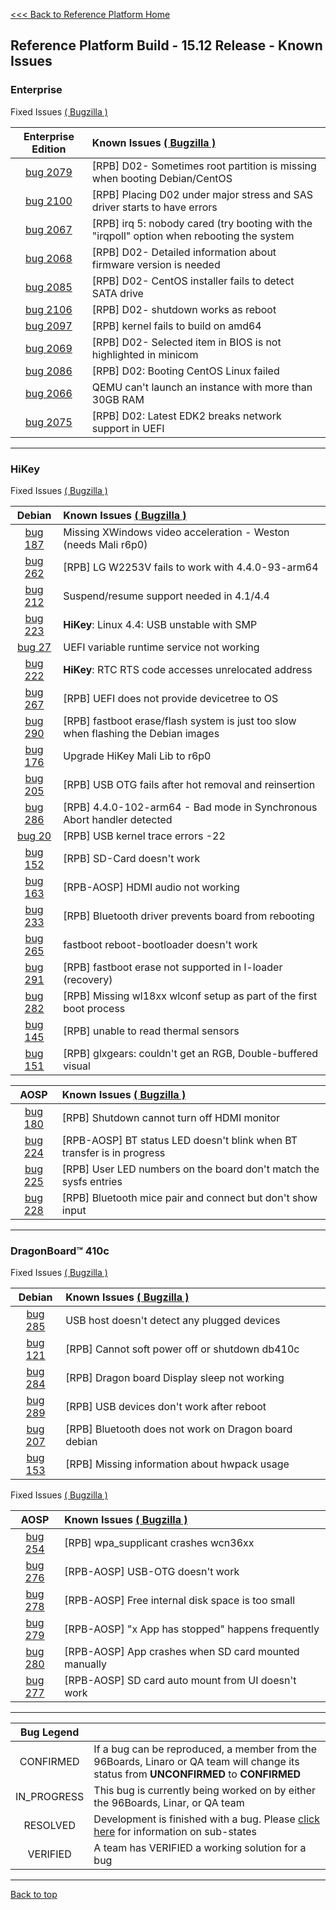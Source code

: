 [<<< Back to Reference Platform Home](https://github.com/96boards/documentation/wiki/Reference-Platform-Home)

## Reference Platform Build - 15.12 Release - Known Issues

### Enterprise

Fixed Issues
<a href="https://bugs.linaro.org/buglist.cgi?bug_status=RESOLVED&bug_status=VERIFIED&component=Enterprise&list_id=8645&product=Reference%20Platforms&query_format=advanced&version=16.03" target="_blank">( Bugzilla )</a>

|  Enterprise Edition   | Known Issues  <a href="https://bugs.linaro.org/buglist.cgi?bug_status=CONFIRMED&bug_status=IN_PROGRESS&component=Enterprise&list_id=8646&product=Reference%20Platforms&query_format=advanced&version=16.03" target="_blank">( Bugzilla )</a> |
|:-----:|:-----|
|[bug 2079](https://bugs.linaro.org/show_bug.cgi?id=2079)| [RPB] D02- Sometimes root partition is missing when booting Debian/CentOS|
|[bug 2100](https://bugs.linaro.org/show_bug.cgi?id=2100)| [RPB] Placing D02 under major stress and SAS driver starts to have errors|
|[bug 2067](https://bugs.linaro.org/show_bug.cgi?id=2067)| [RPB] irq 5: nobody cared (try booting with the "irqpoll" option when rebooting the system|
|[bug 2068](https://bugs.linaro.org/show_bug.cgi?id=2068)| [RPB] D02- Detailed information about firmware version is needed|
|[bug 2085](https://bugs.linaro.org/show_bug.cgi?id=2085)| [RPB] D02- CentOS installer fails to detect SATA drive|
|[bug 2106](https://bugs.linaro.org/show_bug.cgi?id=2206)| [RPB] D02- shutdown works as reboot|
|[bug 2097](https://bugs.linaro.org/show_bug.cgi?id=2097)| [RPB] kernel fails to build on amd64|
|[bug 2069](https://bugs.linaro.org/show_bug.cgi?id=2069)| [RPB] D02- Selected item in BIOS is not highlighted in minicom|
|[bug 2086](https://bugs.linaro.org/show_bug.cgi?id=2086)| [RPB] D02: Booting CentOS Linux failed|
|[bug 2066](https://bugs.linaro.org/show_bug.cgi?id=2066)| QEMU can't launch an instance with more than 30GB RAM|
|[bug 2075](https://bugs.linaro.org/show_bug.cgi?id=2075)| [RPB] D02: Latest EDK2 breaks network support in UEFI|

***

### HiKey

Fixed Issues <a href="https://bugs.96boards.org/buglist.cgi?bug_status=RESOLVED&bug_status=VERIFIED&classification=Consumer%20Edition%20Boards&list_id=1613&product=HiKey&query_format=advanced&target_milestone=Reference%20Software%20Platform%20-%2016.03" target="_blank">( Bugzilla )</a>

| Debian    | Known Issues  <a href="https://bugs.96boards.org/buglist.cgi?bug_status=CONFIRMED&bug_status=IN_PROGRESS&classification=Consumer%20Edition%20Boards&component=ARM%20Trusted%20Firmware&component=Debian&component=default&component=Documentation&component=Graphics&component=Linux%20Kernel&component=OPTEE&component=U-Boot&component=UEFI&component=USB%20Tools&component=Utilities&component=WIFI&list_id=1615&product=HiKey&query_format=advanced&version=RPB%2015.12&version=RPB%2016.03&version=RPB%2016.06" target="_blank">( Bugzilla )</a>   |
|:-----:|:-----|
|[bug 187](https://bugs.96boards.org/show_bug.cgi?id=187)| Missing XWindows video acceleration - Weston (needs Mali r6p0)|
|[bug 262](https://bugs.96boards.org/show_bug.cgi?id=262)| [RPB] LG W2253V fails to work with 4.4.0-93-arm64|
|[bug 212](https://bugs.96boards.org/show_bug.cgi?id=212)| Suspend/resume support needed in 4.1/4.4|
[bug 223](https://bugs.96boards.org/show_bug.cgi?id=223)| **HiKey**: Linux 4.4: USB unstable with SMP|
|[bug 27](https://bugs.96boards.org/show_bug.cgi?id=27)| UEFI variable runtime service not working|
|[bug 222](https://bugs.96boards.org/show_bug.cgi?id=222)| **HiKey**: RTC RTS code accesses unrelocated address|
|[bug 267](https://bugs.96boards.org/show_bug.cgi?id=267)| [RPB] UEFI does not provide devicetree to OS|
|[bug 290](https://bugs.96boards.org/show_bug.cgi?id=290)| [RPB] fastboot erase/flash system is just too slow when flashing the Debian images|
|[bug 176](https://bugs.96boards.org/show_bug.cgi?id=176)| Upgrade HiKey Mali Lib to r6p0|
|[bug 205](https://bugs.96boards.org/show_bug.cgi?id=205)| [RPB] USB OTG fails after hot removal and reinsertion|
|[bug 286](https://bugs.96boards.org/show_bug.cgi?id=286)| [RPB] 4.4.0-102-arm64 - Bad mode in Synchronous Abort handler detected|
|[bug 20](https://bugs.96boards.org/show_bug.cgi?id=20)| [RPB] USB kernel trace errors -22|
|[bug 152](https://bugs.96boards.org/show_bug.cgi?id=152)| [RPB] SD-Card doesn't work|
|[bug 163](https://bugs.96boards.org/show_bug.cgi?id=163)| [RPB-AOSP] HDMI audio not working|
|[bug 233](https://bugs.96boards.org/show_bug.cgi?id=233)| [RPB] Bluetooth driver prevents board from rebooting|
|[bug 265](https://bugs.96boards.org/show_bug.cgi?id=265)| fastboot reboot-bootloader doesn't work|
|[bug 291](https://bugs.96boards.org/show_bug.cgi?id=291)| [RPB] fastboot erase not supported in l-loader (recovery)|
|[bug 282](https://bugs.96boards.org/show_bug.cgi?id=282)| [RPB] Missing wl18xx wlconf setup as part of the first boot process|
|[bug 145](https://bugs.96boards.org/show_bug.cgi?id=145)| [RPB] unable to read thermal sensors|
|[bug 151](https://bugs.96boards.org/show_bug.cgi?id=151)| [RPB] glxgears: couldn't get an RGB, Double-buffered visual|

| AOSP     | Known Issues   <a href="https://bugs.96boards.org/buglist.cgi?bug_status=CONFIRMED&bug_status=IN_PROGRESS&classification=Consumer%20Edition%20Boards&component=AOSP&list_id=1617&product=HiKey&query_format=advanced&version=RPB%2015.12&version=RPB%2016.03&version=RPB%2016.06" target="_blank">( Bugzilla )</a>  |
|:-----:|:------|
|[bug 180](https://bugs.96boards.org/show_bug.cgi?id=180)| [RPB] Shutdown cannot turn off HDMI monitor|
|[bug 224](https://bugs.96boards.org/show_bug.cgi?id=224)| [RPB-AOSP] BT status LED doesn't blink when BT transfer is in progress|
|[bug 225](https://bugs.96boards.org/show_bug.cgi?id=225)| [RPB] User LED numbers on the board don't match the sysfs entries|
|[bug 228](https://bugs.96boards.org/show_bug.cgi?id=228)| [RPB] Bluetooth mice pair and connect but don't show input|

***

### DragonBoard™ 410c

Fixed Issues
<a href="https://bugs.96boards.org/buglist.cgi?bug_status=RESOLVED&bug_status=VERIFIED&classification=Consumer%20Edition%20Boards&component=Android&component=Bootloader%20%2F%20Firmware&component=Documentation&component=Kernel&component=OpenEmbedded%20%2F%20Yocto&component=Tools%20%2F%20Installer&component=Ubuntu%20%2F%20Debian&list_id=1623&product=Dragonboard%20410c&query_format=advanced&resolution=---&resolution=FIXED&resolution=INVALID&resolution=WONTFIX&resolution=WORKSFORME&resolution=NON%20REPRODUCIBLE&version=RPB%2016.03" target="_blank">( Bugzilla )</a>

| Debian | Known Issues <a href="https://bugs.96boards.org/buglist.cgi?bug_status=CONFIRMED&bug_status=IN_PROGRESS&classification=Consumer%20Edition%20Boards&component=Android&component=Bootloader%20%2F%20Firmware&component=Documentation&component=Kernel&component=OpenEmbedded%20%2F%20Yocto&component=Tools%20%2F%20Installer&component=Ubuntu%20%2F%20Debian&list_id=1620&product=Dragonboard%20410c&query_format=advanced&resolution=---&version=RPB%2015.12&version=RPB%2016.03" target="_blank">( Bugzilla )</a>|
|:-------:|:---------|
| [bug 285](https://bugs.96boards.org/show_bug.cgi?id=285) | USB host doesn't detect any plugged devices |
| [bug 121](https://bugs.96boards.org/show_bug.cgi?id=121) | [RPB] Cannot soft power off or shutdown db410c |
| [bug 284](https://bugs.96boards.org/show_bug.cgi?id=284) | [RPB] Dragon board Display sleep not working |
| [bug 289](https://bugs.96boards.org/show_bug.cgi?id=289) | [RPB] USB devices don't work after reboot |
| [bug 207](https://bugs.96boards.org/show_bug.cgi?id=207) | [RPB] Bluetooth does not work on Dragon board debian |
| [bug 153](https://bugs.96boards.org/show_bug.cgi?id=153) | [RPB] Missing information about hwpack usage|


Fixed Issues
<a href="https://bugs.96boards.org/buglist.cgi?bug_status=RESOLVED&bug_status=VERIFIED&classification=Consumer%20Edition%20Boards&component=AOSP&list_id=1621&product=Dragonboard%20410c&query_format=advanced&version=RPB%2016.03" target="_blank">( Bugzilla )</a>


| AOSP | Known Issues <a href="https://bugs.96boards.org/buglist.cgi?bug_status=CONFIRMED&bug_status=IN_PROGRESS&classification=Consumer%20Edition%20Boards&component=AOSP&list_id=1619&product=Dragonboard%20410c&query_format=advanced&resolution=---&version=RPB%2015.12&version=RPB%2016.03" target="_blank">( Bugzilla )</a> |
|:----------:|:-----------|
| [bug 254](https://bugs.96boards.org/show_bug.cgi?id=254) |  [RPB] wpa_supplicant crashes wcn36xx |
| [bug 276](https://bugs.96boards.org/show_bug.cgi?id=276) | [RPB-AOSP] USB-OTG doesn't work |
| [bug 278](https://bugs.96boards.org/show_bug.cgi?id=278) | [RPB-AOSP] Free internal disk space is too small |
| [bug 279](https://bugs.96boards.org/show_bug.cgi?id=279) | [RPB-AOSP] "x App has stopped" happens frequently |
| [bug 280](https://bugs.96boards.org/show_bug.cgi?id=280) | [RPB-AOSP] App crashes when SD card mounted manually |
| [bug 277](https://bugs.96boards.org/show_bug.cgi?id=277) | [RPB-AOSP] SD card auto mount from UI doesn't work |


***



| Bug Legend   |        |
|:-----:|:-------|
| CONFIRMED      | If a bug can be reproduced, a member from the 96Boards, Linaro or QA team will change its status from **UNCONFIRMED** to **CONFIRMED** |
| IN_PROGRESS    |  This bug is currently being worked on by either the 96Boards, Linar, or QA team    |
|   RESOLVED  | Development is finished with a bug. Please [click here](https://wiki.documentfoundation.org/QA/Bugzilla/Fields/Status/RESOLVED) for information on sub-states  |
| VERIFIED | A team has VERIFIED a working solution for a bug |

***

[Back to top](https://github.com/96boards/documentation/wiki/RPB-16.03-Known-Issues)